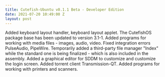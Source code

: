 ```yaml
---
title: Cutefish-Ubuntu v0.1.1 Beta - Developer Edition
date: 2021-07-20 10:49:00 Z
layout: post
---
```


Added keyboard layout handler, keyboard layout applet. 
The CutefishOS package base has been updated to version 3.1-1. 
Added programs for working with media files - images, audio, video. 
Fixed integration errors PulseAudio, PipeWire. 
Temporarily added a third-party file manager "Index" while the standard one is being finalized - which is also included in the assembly. 
Added a graphical editor for SDDM to customize and customize the login screen. 
Added torrent client Transmission-QT. 
Added programs for working with printers and scanners.
